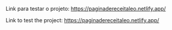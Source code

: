 

Link para testar o projeto: https://paginadereceitaleo.netlify.app/

Link to test the project: https://paginadereceitaleo.netlify.app/

